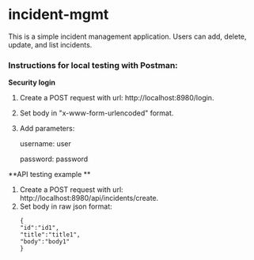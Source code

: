 # incident-mgmt

This is a simple incident management application. Users can add, delete, update, and list incidents.

### Instructions for local testing with Postman:
**Security login**
1. Create a POST request with url: http://localhost:8980/login.
2. Set body in "x-www-form-urlencoded" format.
3. Add parameters: 
     
    username: user

    password: password

**API testing example **
1. Create a POST request with url: http://localhost:8980/api/incidents/create.
2. Set body in raw json format:
    ````
   {
   "id":"id1",
   "title":"title1",
   "body":"body1"
   }
   ````